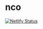 # nco

[![Netlify Status](https://api.netlify.com/api/v1/badges/1211d4c5-f3b9-4703-8eba-5106d7269ae1/deploy-status)](https://app.netlify.com/sites/tp-nco/deploys)
